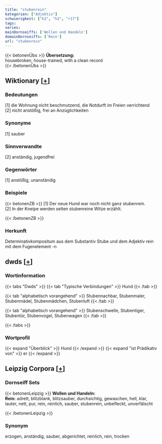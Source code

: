 ```yaml
---
title: "stubenrein"
kategorien: ["Adjektiv"]
schwierigkeit: ["k2", "h2", "r17"]
tags:
series:
mainDornseiffs: ['Wollen und Handeln']
domainDornseiffs: ['Rein']
url: "stubenrein"
---
```


{{< betonenÜbs >}}
**Übersetzung:**  
housebroken, house-trained, with a clean  record  
{{< /betonenÜbs >}}

## Wiktionary [[+](https://de.wiktionary.org/wiki/stubenrein)]

### Bedeutungen
[1] die Wohnung nicht beschmutzend, die Notdurft im Freien verrichtend  
[2] nicht anstößig, frei an Anzüglichkeiten  

### Synonyme
[1] sauber  

### Sinnverwandte
[2] anständig, jugendfrei  

### Gegenwörter
[1] anstößig, unanständig  

### Beispiele
{{< betonenZB >}}
[1] Der neue Hund war noch nicht ganz stubenrein.  
[2] In der Kneipe werden selten stubenreine Witze erzählt.  

{{< /betonenZB >}}
### Herkunft
Determinativkompositum aus dem Substantiv Stube und dem Adjektiv rein mit dem Fugenelement -n  



## dwds [[+](https://www.dwds.de/wb/stubenrein)]

### Wortinformation
{{< tabs "Dwds" >}}
{{< tab "Typische Verbindungen" >}}
Hund
{{< /tab >}}

{{< tab "alphabetisch vorangehend" >}}
Stubennachbar, Stubenmaler, Stubenmädel, Stubenmädchen, Stubenluft
{{< /tab >}}

{{< tab "alphabetisch vorangehend" >}}
Stubenschwelle, Stubentiger, Stubentür, Stubenvogel, Stubenwagen
{{< /tab >}}

{{< /tabs >}}

### Wortprofil
{{< expand "Überblick" >}} Hund {{< /expand >}}
{{< expand "ist Prädikativ von" >}} er {{< /expand >}}

## Leipzig Corpora [[+](https://corpora.uni-leipzig.de/en/res?word=stubenrein&corpusId=deu_newscrawl-public_2018)]

### Dornseiff Sets
{{< betonenLeipzig >}}
**Wollen und Handeln:**  
**Rein:** adrett, blitzblank, blitzsauber, durchsichtig, gewaschen, hell, klar, lauter, nett, pur, rein, reinlich, sauber, stubenrein, unbefleckt, unverfälscht  

{{< /betonenLeipzig >}}

### Synonym
erzogen, anständig, sauber, abgerichtet, reinlich, rein, trocken

